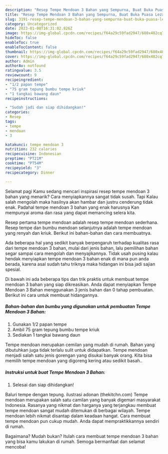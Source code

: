 ```yaml
---
description: "Resep Tempe Mendoan 3 Bahan yang Sempurna, Buat Buka Puasa Lezat"
title: "Resep Tempe Mendoan 3 Bahan yang Sempurna, Buat Buka Puasa Lezat"
slug: 3191-resep-tempe-mendoan-3-bahan-yang-sempurna-buat-buka-puasa-lezat
category: Uncategorized
date: 2023-01-08T16:31:02.826Z
image: https://img-global.cpcdn.com/recipes/f64a29c59fad2947/680x482cq70/tempe-mendoan-3-bahan-foto-resep-utama.jpg
hideToc: false
enableToc: true
enableTocContent: false
thumbnail: https://img-global.cpcdn.com/recipes/f64a29c59fad2947/680x482cq70/tempe-mendoan-3-bahan-foto-resep-utama.jpg
cover: https://img-global.cpcdn.com/recipes/f64a29c59fad2947/680x482cq70/tempe-mendoan-3-bahan-foto-resep-utama.jpg
author: Admin
authorAv: notfound
ratingvalue: 3.5
reviewcount: 9
recipeingredient:
- "1/2 papan tempe"
- "75 gram tepung bumbu tempe kriuk"
- "1 tangkai bawang daun"
recipeinstructions:

- "Sudah jadi dan siap dihidangkan!"
categories:
- Resep
tags:
- tempe
- mendoan
- 3

katakunci: tempe mendoan 3 
nutrition: 232 calories
recipecuisine: Indonesian
preptime: "PT21M"
cooktime: "PT54M"
recipeyield: "3"
recipecategory: Dinner

---
```



Selamat pagi Kamu sedang mencari inspirasi resep tempe mendoan 3 bahan yang menarik? Cara menyiapkannya sangat tidak susah. Tapi Kalau salah mengolah maka hasilnya akan hambar dan justru cenderung tidak enak. Padahal tempe mendoan 3 bahan yang enak harusnya Kan mempunyai aroma dan rasa yang dapat memancing selera kita.


Resep pertama tempe mendoan adalah resep tempe mendoan sederhana. Resep tempe dan bumbu mendoan selanjutnya adalah tempe mendoan yang renyah dan kriuk. Berikut ini bahan-bahan dan cara membuatnya.

Ada beberapa hal yang sedikit banyak berpengaruh terhadap kualitas rasa dari tempe mendoan 3 bahan, mulai dari jenis bahan, lalu pemilihan bahan segar sampai cara mengolah dan menyajikannya. Tidak usah pusing kalau hendak menyiapkan tempe mendoan 3 bahan enak di mana pun anda berada, karena asal sudah tahu triknya maka hidangan ini bisa jadi sajian spesial.


Di bawah ini ada beberapa tips dan trik praktis untuk membuat tempe mendoan 3 bahan yang siap dikreasikan. Anda dapat menyiapkan Tempe Mendoan 3 Bahan menggunakan 3 jenis bahan dan 0 tahap pembuatan. Berikut ini cara untuk membuat hidangannya.

<!--inarticleads1-->

##### Bahan-bahan dan bumbu yang digunakan untuk pembuatan Tempe Mendoan 3 Bahan:

1. Gunakan 1/2 papan tempe
1. Ambil 75 gram tepung bumbu tempe kriuk
1. Sediakan 1 tangkai bawang daun


Tempe mendoan merupakan cemilan yang mudah di rumah. Bahan yang dibutuhkan juga tidak terlalu sulit untuk didapatkan. Tempe mendoan menjadi salah satu jenis gorengan yang disukai banyak orang. Kita bisa memilih tempe mendoan yang digoreng kering atau sedikit basah.. 

<!--inarticleads2-->

##### Instruksi untuk buat Tempe Mendoan 3 Bahan:


1. Selesai dan siap dihidangkan!

Baluri tempe dengan tepung. ilustrasi adonan (thekitchn.com) Tempe mendoan merupakan salah satu camilan yang banyak digemari masyarakat Indonesia. Rasanya yang nikmat dan harganya yang terjangkau membuat tempe mendoan sangat mudah ditemukan di berbagai wilayah. Tempe mendoan lebih nikmat disantap dalam keadaan hangat. Cara membuat tempe mendoan pun cukup mudah. Anda dapat mempraktikkannya sendiri di rumah. 

Bagaimana? Mudah bukan? Itulah cara membuat tempe mendoan 3 bahan yang bisa kamu lakukan di rumah. Semoga bermanfaat dan selamat mencoba!
